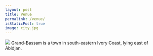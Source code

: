 ```yaml
---
layout: post
title: Venue
permalink: /venue/
isStaticPost: true
image: city.jpg
---
```

![](../img/posts/grand-bassam.jpg)
Grand-Bassam is a town in south-eastern Ivory Coast, lying east of Abidjan.


<div id="map" class="map leaflet-container" style="height: 500px; position:relative;"></div>

<script>

var map = L.map('map').setView([5.212844,-3.743198 ], 10);

// create the tile layer with correct attribution:
L.tileLayer('https://maps.heigit.org/openmapsurfer/tiles/roads/webmercator/{z}/{x}/{y}.png', {
    attribution: 'Map data &copy; <a href="http://openstreetmap.org">OpenStreetMap</a> contributors, <a href="http://creativecommons.org/licenses/by-sa/2.0/">CC-BY-SA</a>',
    maxZoom: 18
}).addTo(map);

//conference center
L.marker([5.228410, -3.757705], {icon: L.AwesomeMarkers.icon({icon: 'star', prefix: 'fa', markerColor: 'green'}) }).addTo(map);

//Airport
L.marker([5.261417, -3.925778], {icon: L.AwesomeMarkers.icon({icon: 'spinner', prefix: 'fa', markerColor: 'red'}) }).addTo(map);

//hotel
L.marker([5.194925, -3.737784], {icon: L.AwesomeMarkers.icon({icon: 'group', prefix: 'fa', markerColor: 'purple'}) }).addTo(map);


</script>
